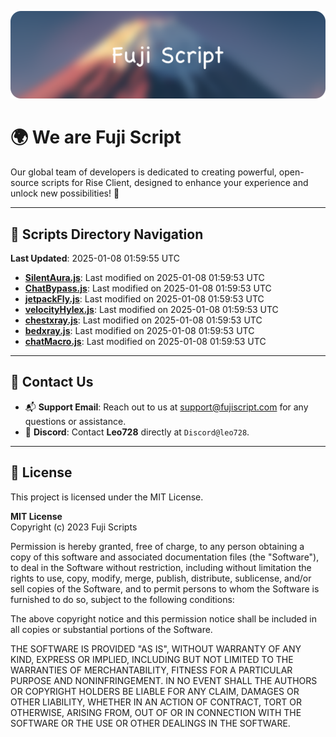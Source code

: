 ![Banner](.github/b.webp)

# 🌍 **We are Fuji Script**

Our global team of developers is dedicated to creating powerful, open-source scripts for Rise Client, designed to enhance your experience and unlock new possibilities! 🌟

---
<!-- SCRIPTS_NAVIGATION_START -->
## 📂 **Scripts Directory Navigation**

**Last Updated**: 2025-01-08 01:59:55 UTC

- **[SilentAura.js](scripts/SilentAura.js)**: Last modified on 2025-01-08 01:59:53 UTC
- **[ChatBypass.js](scripts/ChatBypass.js)**: Last modified on 2025-01-08 01:59:53 UTC
- **[jetpackFly.js](scripts/jetpackFly.js)**: Last modified on 2025-01-08 01:59:53 UTC
- **[velocityHylex.js](scripts/velocityHylex.js)**: Last modified on 2025-01-08 01:59:53 UTC
- **[chestxray.js](scripts/chestxray.js)**: Last modified on 2025-01-08 01:59:53 UTC
- **[bedxray.js](scripts/bedxray.js)**: Last modified on 2025-01-08 01:59:53 UTC
- **[chatMacro.js](scripts/chatMacro.js)**: Last modified on 2025-01-08 01:59:53 UTC

<!-- SCRIPTS_NAVIGATION_END -->

---

## 💬 **Contact Us**  
- 📬 **Support Email**: Reach out to us at [support@fujiscript.com](mailto:support@fujiscript.com) for any questions or assistance.  
- 💬 **Discord**: Contact **Leo728** directly at `Discord@leo728`.

---

## 📜 **License**

This project is licensed under the MIT License.  

**MIT License**  
Copyright (c) 2023 Fuji Scripts  

Permission is hereby granted, free of charge, to any person obtaining a copy of this software and associated documentation files (the "Software"), to deal in the Software without restriction, including without limitation the rights to use, copy, modify, merge, publish, distribute, sublicense, and/or sell copies of the Software, and to permit persons to whom the Software is furnished to do so, subject to the following conditions:  

The above copyright notice and this permission notice shall be included in all copies or substantial portions of the Software.  

THE SOFTWARE IS PROVIDED "AS IS", WITHOUT WARRANTY OF ANY KIND, EXPRESS OR IMPLIED, INCLUDING BUT NOT LIMITED TO THE WARRANTIES OF MERCHANTABILITY, FITNESS FOR A PARTICULAR PURPOSE AND NONINFRINGEMENT. IN NO EVENT SHALL THE AUTHORS OR COPYRIGHT HOLDERS BE LIABLE FOR ANY CLAIM, DAMAGES OR OTHER LIABILITY, WHETHER IN AN ACTION OF CONTRACT, TORT OR OTHERWISE, ARISING FROM, OUT OF OR IN CONNECTION WITH THE SOFTWARE OR THE USE OR OTHER DEALINGS IN THE SOFTWARE.  

